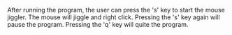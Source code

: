 After running the program, the user can press the 's' key to start the mouse jiggler.
The mouse will jiggle and right click.
Pressing the 's' key again will pause the program.
Pressing the 'q' key will quite the program.
